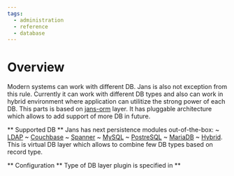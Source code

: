 ```yaml
---
tags:
  - administration
  - reference
  - database
---
```


# Overview

Modern systems can work with different DB. Jans is also not exception from this rule. Currently it can work with different DB types and also can work in hybrid environment where application can utilitize the strong power of each DB. This parts is based on [jans-orm](https://github.com/JanssenProject/jans/tree/main/jans-orm) layer. It has pluggable architecture which allows to add support of more DB in future.


** Supported DB **
Jans has next persistence modules out-of-the-box:
~  [LDAP](.//ldap-config.md)
~  [Couchbase](.//cb-config.md)
~  [Spanner](.//spanner-config.md)
~  [MySQL](.//mysql-config.md)
~  [PostreSQL](.//postgres-config.md)
~  [MariaDB](.//mariadb.md)
~  [Hybrid](.//postgres-config.md). This is virtual DB layer which allows to combine few DB types based on record type.

** Configuration **
Type of DB layer plugin is specified in **